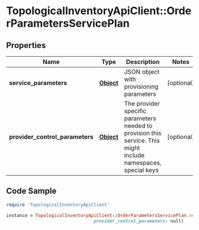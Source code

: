 # TopologicalInventoryApiClient::OrderParametersServicePlan

## Properties

Name | Type | Description | Notes
------------ | ------------- | ------------- | -------------
**service_parameters** | [**Object**](.md) | JSON object with provisioning parameters | [optional] 
**provider_control_parameters** | [**Object**](.md) | The provider specific parameters needed to provision this service. This might include namespaces, special keys | [optional] 

## Code Sample

```ruby
require 'TopologicalInventoryApiClient'

instance = TopologicalInventoryApiClient::OrderParametersServicePlan.new(service_parameters: null,
                                 provider_control_parameters: null)
```


